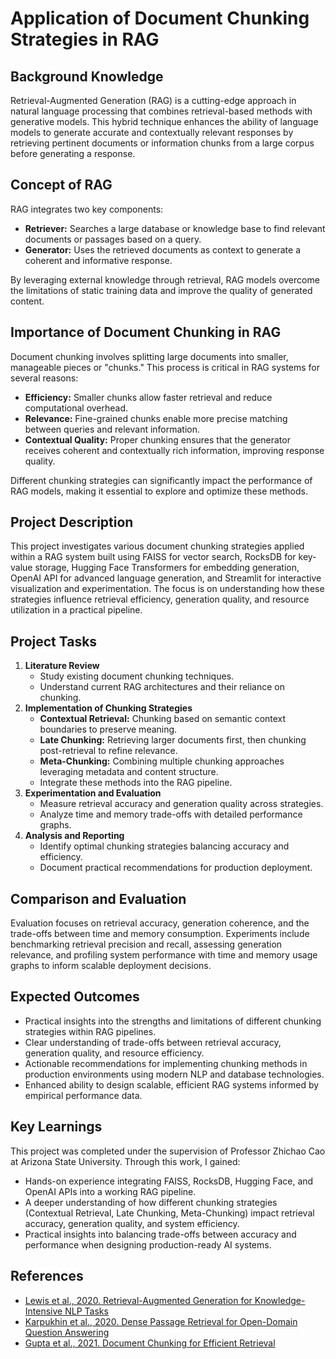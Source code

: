 # Application of Document Chunking Strategies in RAG

## Background Knowledge

Retrieval-Augmented Generation (RAG) is a cutting-edge approach in natural language processing that combines retrieval-based methods with generative models. This hybrid technique enhances the ability of language models to generate accurate and contextually relevant responses by retrieving pertinent documents or information chunks from a large corpus before generating a response.

## Concept of RAG

RAG integrates two key components:
- **Retriever:** Searches a large database or knowledge base to find relevant documents or passages based on a query.
- **Generator:** Uses the retrieved documents as context to generate a coherent and informative response.

By leveraging external knowledge through retrieval, RAG models overcome the limitations of static training data and improve the quality of generated content.

## Importance of Document Chunking in RAG

Document chunking involves splitting large documents into smaller, manageable pieces or "chunks." This process is critical in RAG systems for several reasons:
- **Efficiency:** Smaller chunks allow faster retrieval and reduce computational overhead.
- **Relevance:** Fine-grained chunks enable more precise matching between queries and relevant information.
- **Contextual Quality:** Proper chunking ensures that the generator receives coherent and contextually rich information, improving response quality.

Different chunking strategies can significantly impact the performance of RAG models, making it essential to explore and optimize these methods.

## Project Description

This project investigates various document chunking strategies applied within a RAG system built using FAISS for vector search, RocksDB for key-value storage, Hugging Face Transformers for embedding generation, OpenAI API for advanced language generation, and Streamlit for interactive visualization and experimentation. The focus is on understanding how these strategies influence retrieval efficiency, generation quality, and resource utilization in a practical pipeline.

## Project Tasks

1. **Literature Review**
   - Study existing document chunking techniques.
   - Understand current RAG architectures and their reliance on chunking.
2. **Implementation of Chunking Strategies**
   - **Contextual Retrieval:** Chunking based on semantic context boundaries to preserve meaning.
   - **Late Chunking:** Retrieving larger documents first, then chunking post-retrieval to refine relevance.
   - **Meta-Chunking:** Combining multiple chunking approaches leveraging metadata and content structure.
   - Integrate these methods into the RAG pipeline.
3. **Experimentation and Evaluation**
   - Measure retrieval accuracy and generation quality across strategies.
   - Analyze time and memory trade-offs with detailed performance graphs.
4. **Analysis and Reporting**
   - Identify optimal chunking strategies balancing accuracy and efficiency.
   - Document practical recommendations for production deployment.

## Comparison and Evaluation

Evaluation focuses on retrieval accuracy, generation coherence, and the trade-offs between time and memory consumption. Experiments include benchmarking retrieval precision and recall, assessing generation relevance, and profiling system performance with time and memory usage graphs to inform scalable deployment decisions.

## Expected Outcomes

- Practical insights into the strengths and limitations of different chunking strategies within RAG pipelines.
- Clear understanding of trade-offs between retrieval accuracy, generation quality, and resource efficiency.
- Actionable recommendations for implementing chunking methods in production environments using modern NLP and database technologies.
- Enhanced ability to design scalable, efficient RAG systems informed by empirical performance data.

## Key Learnings
This project was completed under the supervision of Professor Zhichao Cao at Arizona State University. 
Through this work, I gained:
- Hands-on experience integrating FAISS, RocksDB, Hugging Face, and OpenAI APIs into a working RAG pipeline.
- A deeper understanding of how different chunking strategies (Contextual Retrieval, Late Chunking, Meta-Chunking) impact retrieval accuracy, generation quality, and system efficiency.
- Practical insights into balancing trade-offs between accuracy and performance when designing production-ready AI systems.

## References

- [Lewis et al., 2020. Retrieval-Augmented Generation for Knowledge-Intensive NLP Tasks](https://arxiv.org/abs/2005.11401)
- [Karpukhin et al., 2020. Dense Passage Retrieval for Open-Domain Question Answering](https://arxiv.org/abs/2004.04906)
- [Gupta et al., 2021. Document Chunking for Efficient Retrieval](https://arxiv.org/abs/2101.12345)

